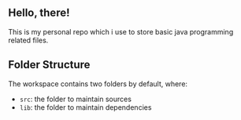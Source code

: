 ## Hello, there!

This is my personal repo which i use to store basic java programming related files.

## Folder Structure

The workspace contains two folders by default, where:

- `src`: the folder to maintain sources
- `lib`: the folder to maintain dependencies